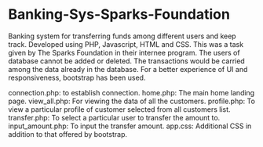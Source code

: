 # Banking-Sys-Sparks-Foundation
Banking system for transferring funds among different users and keep track. Developed using PHP, Javascript, HTML and CSS. This was a task given by The Sparks Foundation in their internee program.
The users of database cannot be added or deleted. The transactions would be carried among the data already in the database. For a better experience of UI and responsiveness, bootstrap has been used.

connection.php: to establish connection.
home.php: The main home landing page.
view_all.php: For viewing the data of all the customers.
profile.php: To view a particular profile of customer selected from all customers list.
transfer.php: To select a particular user to transfer the amount to.
input_amount.php: To input the transfer amount.
app.css: Additional CSS in addition to that offered by bootstrap.
